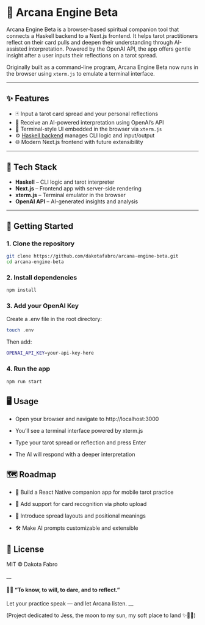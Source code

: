 # 🔮 Arcana Engine Beta

Arcana Engine Beta is a browser-based spiritual companion tool that connects a Haskell backend to a Next.js frontend. It helps tarot practitioners reflect on their card pulls and deepen their understanding through AI-assisted interpretation. Powered by the OpenAI API, the app offers gentle insight after a user inputs their reflections on a tarot spread.

Originally built as a command-line program, Arcana Engine Beta now runs in the browser using `xterm.js` to emulate a terminal interface.

---

## ✨ Features

- 🃏 Input a tarot card spread and your personal reflections
- 🤖 Receive an AI-powered interpretation using OpenAI’s API
- 📜 Terminal-style UI embedded in the browser via `xterm.js`
- ⚙️ [Haskell backend](https://github.com/dakotafabro/arcana-engine-cli) manages CLI logic and input/output
- 🌐 Modern Next.js frontend with future extensibility

---

## 🧰 Tech Stack

- **Haskell** – CLI logic and tarot interpreter
- **Next.js** – Frontend app with server-side rendering
- **xterm.js** – Terminal emulator in the browser
- **OpenAI API** – AI-generated insights and analysis

---

## 🚀 Getting Started

### 1. Clone the repository

```bash
git clone https://github.com/dakotafabro/arcana-engine-beta.git
cd arcana-engine-beta
```

### 2. Install dependencies

```bash
npm install
```

### 3. Add your OpenAI Key

Create a .env file in the root directory:

```bash
touch .env
```

Then add:

```bash
OPENAI_API_KEY=your-api-key-here
```

### 4. Run the app

```bash
npm run start
```

## 🖥️ Usage

- Open your browser and navigate to http://localhost:3000

- You’ll see a terminal interface powered by xterm.js

- Type your tarot spread or reflection and press Enter

- The AI will respond with a deeper interpretation

## 🗺️ Roadmap

- 📱 Build a React Native companion app for mobile tarot practice

- 🎴 Add support for card recognition via photo upload

- 🔮 Introduce spread layouts and positional meanings

- 🛠️ Make AI prompts customizable and extensible

## 📜 License

MIT © Dakota Fabro

\_\_

#### 🧙‍♀️ “To know, to will, to dare, and to reflect.”

Let your practice speak — and let Arcana listen.
\_\_

(Project dedicated to Jess, the moon to my sun, my soft place to land ✨💛🌙)

